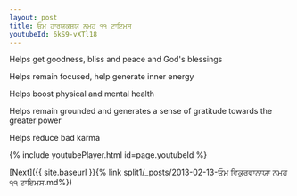 ```yaml
---
layout: post
title: ਓਮ ਹਾਰਯਕਸ਼ਯ ਨਮਹ ੧੧ ਟਾਇਮਸ
youtubeId: 6kS9-vXTl18
---
```

 
 
Helps get goodness, bliss and peace and God's blessings
 
Helps remain focused, help generate inner energy 
 
Helps boost physical and mental health 
 
Helps remain grounded and generates a sense of gratitude towards the greater power 
 
Helps reduce bad karma
 
 
 
 


{% include youtubePlayer.html id=page.youtubeId %}
 
[Next]({{ site.baseurl }}{% link  split1/_posts/2013-02-13-ਓਮ ਵਿਕੁਰਵਾਨਾਯਾ ਨਮਹ ੧੧ ਟਾਇਮਸ.md%})
 
